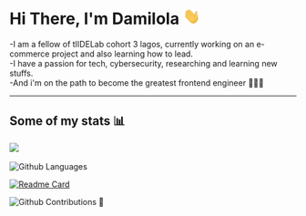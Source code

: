 <h1>Hi There, I'm Damilola <img  src="https://raw.githubusercontent.com/ABSphreak/ABSphreak/master/gifs/Hi.gif" width="30px"></h1>

-I am a fellow of tIIDELab cohort 3 lagos, currently working on an e-commerce project and also learning how to lead.
<br>
-I have a passion for tech, cybersecurity, researching and learning new stuffs.
<br>
-And i'm on the path to become the greatest frontend engineer 🧙🏽‍♂️

<hr>

## Some of my stats :bar_chart:

<img src="https://github-readme-stats.vercel.app/api?username=Damilola1732&show_icons=true&theme=radical&include_all_commits=true">

<br>


![Github Languages](https://github-readme-stats.vercel.app/api/top-langs/?username=Damilola1732&layout=compact&count_private=true)

[![Readme Card](https://github-readme-stats.vercel.app/api/pin/?username=Damilola1732&show_icons=true&hide_border=true&theme=dark&repo=zext-mini-player)](https://github.com/https://github.com/Damilola1732/zext-mini-player)

![Github Contributions](https://github-readme-streak-stats.herokuapp.com/?user=Damilola1732&hide_border=true)
👋

